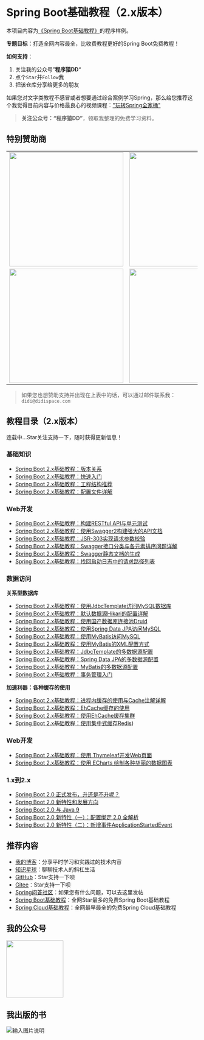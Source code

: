 # Spring Boot基础教程（2.x版本）

本项目内容为[《Spring Boot基础教程》](http://blog.didispace.com/Spring-Boot%E5%9F%BA%E7%A1%80%E6%95%99%E7%A8%8B/)的程序样例。

**专题目标**：打造全网内容最全，比收费教程更好的Spring Boot免费教程！

**如何支持**：
1. 关注我的公众号”**程序猿DD**“
2. 点个`Star`并`Follow`我
3. 把该仓库分享给更多的朋友

如果您对文字类教程不感冒或者想要通过综合案例学习Spring，那么给您推荐这个我觉得目前内容与价格最良心的视频课程：["玩转Spring全家桶"](https://time.geekbang.org/course/intro/100023501?code=d1se%2F7ugeBEyuU%2FIYp1ynfSZa6ulbGhhDK%2Fkpn3-lFc%3D)

> **关注公众号：“程序猿DD”**，领取我整理的免费学习资料。<br>

## 特别赞助商

<table>
      <tbody>
        <tr>
          <td align="center" valign="middle">
            <a href="https://www.aliyun.com/1111/2019/group-buying-share?ptCode=1946814D2840EE4FEC0971C48B9B5785647C88CF896EF535&userCode=wxfqkr0o&share_source=copy_link" target="_blank">
              <img width="300" src="http://img.didispace.com/FrBZXqNxoQe5jH22o_-CWIoi9EFC">
            </a>
          </td>  
          <td align="center" valign="middle">
            <a href="http://gk.link/a/103EK" target="_blank">
              <img width="300" src="http://img.didispace.com/FraIu771RXtYnQ3o5croL31PVzUB">
            </a>
          </td>  
          <td align="center" valign="middle">
            <a href="https://cloud.tencent.com/redirect.php?redirect=1027&cps_key=f6a8af1297bfac40b9d10ffa1270029a&from=console" target="_blank">
              <img width="300" src="http://img.didispace.com/Fh7dmIAMf6s6qVDgFn4G0LKzK6pK">
            </a>
          </td>            
        </tr>
        <tr>
          <td align="center" valign="middle">
             <a href="https://start.aliyun.com/" target="_blank">
               <img width="300" src="http://img.didispace.com/FlCL2IV4kAY92Ko9-MCUM_hVaiDf">
             </a>
          </td>
          <td align="center" valign="middle">
             <a href="https://openwrite.cn/?from=didi-springboot" target="_blank">
               <img width="300" src="http://img.didispace.com/Foaph7vaVxs-bPRrFrEEKAYadPgg">
             </a>
          </td> 
        </tr>
      </tbody>
</table>

> 如果您也想赞助支持并出现在上表中的话，可以通过邮件联系我：`didi@didispace.com`

## 教程目录（2.x版本）

连载中...Star关注支持一下，随时获得更新信息！

### 基础知识

- [Spring Boot 2.x基础教程：版本关系](http://blog.didispace.com/spring-cloud-alibaba-version/)
- [Spring Boot 2.x基础教程：快速入门](http://blog.didispace.com/spring-boot-learning-21-1-1/)
- [Spring Boot 2.x基础教程：工程结构推荐](http://blog.didispace.com/spring-boot-learning-21-1-2/)
- [Spring Boot 2.x基础教程：配置文件详解](http://blog.didispace.com/spring-boot-learning-21-1-3/)

### Web开发

- [Spring Boot 2.x基础教程：构建RESTful API与单元测试](http://blog.didispace.com/spring-boot-learning-21-2-1/)
- [Spring Boot 2.x基础教程：使用Swagger2构建强大的API文档](http://blog.didispace.com/spring-boot-learning-21-2-2/)
- [Spring Boot 2.x基础教程：JSR-303实现请求参数校验](http://blog.didispace.com/spring-boot-learning-21-2-3/)
- [Spring Boot 2.x基础教程：Swagger接口分类与各元素排序问题详解](http://blog.didispace.com/spring-boot-learning-21-2-4/)
- [Spring Boot 2.x基础教程：Swagger静态文档的生成](http://blog.didispace.com/spring-boot-learning-21-2-5/)
- [Spring Boot 2.x基础教程：找回启动日志中的请求路径列表](http://blog.didispace.com/spring-boot-learning-21-2-6/)

### 数据访问

**关系型数据库**

- [Spring Boot 2.x基础教程：使用JdbcTemplate访问MySQL数据库](http://blog.didispace.com/spring-boot-learning-21-3-1/)
- [Spring Boot 2.x基础教程：默认数据源Hikari的配置详解](http://blog.didispace.com/spring-boot-learning-21-3-2/)
- [Spring Boot 2.x基础教程：使用国产数据库连接池Druid](http://blog.didispace.com/spring-boot-learning-21-3-3/)
- [Spring Boot 2.x基础教程：使用Spring Data JPA访问MySQL](http://blog.didispace.com/spring-boot-learning-21-3-4/)
- [Spring Boot 2.x基础教程：使用MyBatis访问MySQL](http://blog.didispace.com/spring-boot-learning-21-3-5/)
- [Spring Boot 2.x基础教程：使用MyBatis的XML配置方式](http://blog.didispace.com/spring-boot-learning-21-3-6/)
- [Spring Boot 2.x基础教程：JdbcTemplate的多数据源配置](http://blog.didispace.com/spring-boot-learning-21-3-7/)
- [Spring Boot 2.x基础教程：Spring Data JPA的多数据源配置](http://blog.didispace.com/spring-boot-learning-21-3-8/)
- [Spring Boot 2.x基础教程：MyBatis的多数据源配置](http://blog.didispace.com/spring-boot-learning-21-3-9/)
- [Spring Boot 2.x基础教程：事务管理入门](http://blog.didispace.com/spring-boot-learning-21-3-10/)

**加速利器：各种缓存的使用**

- [Spring Boot 2.x基础教程：进程内缓存的使用与Cache注解详解](http://blog.didispace.com/spring-boot-learning-21-5-1/)
- [Spring Boot 2.x基础教程：EhCache缓存的使用](http://blog.didispace.com/spring-boot-learning-21-5-2/)
- [Spring Boot 2.x基础教程：使用EhCache缓存集群](http://blog.didispace.com/spring-boot-learning-21-5-3/)
- [Spring Boot 2.x基础教程：使用集中式缓存Redis](http://blog.didispace.com/spring-boot-learning-21-5-4/))

### Web开发

- [Spring Boot 2.x基础教程：使用 Thymeleaf开发Web页面](http://blog.didispace.com/spring-boot-learning-21-4-1/)
- [Spring Boot 2.x基础教程：使用 ECharts 绘制各种华丽的数据图表](http://blog.didispace.com/spring-boot-learning-21-4-2/)

### 1.x到2.x

- [Spring Boot 2.0 正式发布，升还是不升呢？](http://blog.didispace.com/spring-boot-2-release/)
- [Spring Boot 2.0 新特性和发展方向](http://blog.didispace.com/Spring-Boot-2-0-%E6%96%B0%E7%89%B9%E6%80%A7%E5%92%8C%E5%8F%91%E5%B1%95%E6%96%B9%E5%90%91/)
- [Spring Boot 2.0 与 Java 9](http://blog.didispace.com/Spring-Boot-2.0%E4%B8%8EJava-9/)
- [Spring Boot 2.0 新特性（一）：配置绑定 2.0 全解析](http://blog.didispace.com/Spring-Boot-2-0-feature-1-relaxed-binding-2/)
- [Spring Boot 2.0 新特性（二）：新增事件ApplicationStartedEvent](http://blog.didispace.com/Spring-Boot-2-0-feature-2-ApplicationStartedEvent/)

## 推荐内容

- [我的博客](http://blog.didispace.com)：分享平时学习和实践过的技术内容
- [知识星球](https://t.xiaomiquan.com/zfEiY3v)：聊聊技术人的斜杠生活
- [GitHub](https://github.com/dyc87112/SpringBoot-Learning)：Star支持一下呗
- [Gitee](https://gitee.com/didispace/SpringBoot-Learning)：Star支持一下呗
- [Spring问答社区](http://www.spring4all.com/)：如果您有什么问题，可以去这里发帖
- [Spring Boot基础教程](http://blog.didispace.com/Spring-Boot%E5%9F%BA%E7%A1%80%E6%95%99%E7%A8%8B/)：全网Star最多的免费Spring Boot基础教程
- [Spring Cloud基础教程](http://blog.didispace.com/Spring-Cloud%E5%9F%BA%E7%A1%80%E6%95%99%E7%A8%8B/)：全网最早最全的免费Spring Cloud基础教程

## 我的公众号

<img src="http://blog.didispace.com/css/images/weixin.jpg" style="width:150px;height:150px;" />

## 我出版的书

![输入图片说明](https://git.oschina.net/uploads/images/2017/0416/233656_dd3bce94_437188.png "在这里输入图片标题")
